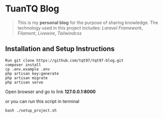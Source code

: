 # TuanTQ Blog
>This is my **personal blog** for the purpose of sharing knowledge. The technology used in this project includes: *Laravel Framework*, *Filament*, *Livewire*, *Tailwindcss*

## Installation and Setup Instructions

```
Run git clone https://github.com/tqt97/tqt97-blog.git
composer install
cp .env.example .env
php artisan key:generate
php artisan migrate
php artisan serve
```

Open browser and go to link **127.0.0.1:8000**

or you can run this script in terminal
```
bash ./setup_project.sh
```
